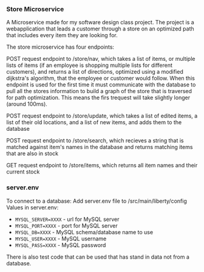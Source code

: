 ### Store Microservice
A Microservice made for my software design class project. The project is a webapplication that leads a customer through a store on an optimized path that includes every item they are looking for.

The store microservice has four endpoints:

POST request endpoint to <server>/store/nav, which takes a list of items, or multiple lists of items (if an employee is shopping multiple lists for different customers), and returns a list of directions, optimized using a modified dijkstra's algorithm, that the employee or customer would follow. When this endpoint is used for the first time it must communicate with the database to pull all the stores information to build a graph of the store that is traversed for path optimization. This means the firs trequest will take slightly longer (around 100ms).
  
POST request endpoint to <server>/store/update, which takes a list of edited items, a list of their old locations, and a list of new items, and adds them to the database

POST request endpoint to <server>/store/search, which recieves a string that is matched against item's names in the database and returns matching items that are also in stock
  
GET request endpoint to <server>/store/items, which returns all item names and their current stock
  

### server.env
To connect to a database:
Add server.env file to /src/main/liberty/config  
Values in server.env:
+ `MYSQL_SERVER=XXXX` - url for MySQL server
+ `MYSQL_PORT=XXXX` - port for MySQL server
+ `MYSQL_DB=XXXX` - MySQL schema/database name to use
+ `MYSQL_USER=XXXX` - MySQL username
+ `MYSQL_PASS=XXXX` - MySQL password

There is also test code that can be used that has stand in data not from a database.
